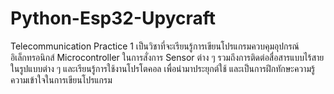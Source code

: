 # Python-Esp32-Upycraft
Telecommunication Practice 1 เป็นวิชาที่จะเรียนรู้การเขียนโปรแกรมควบคุมอุปกรณ์อิเล็กทรอนิกส์ Microcontroller ในการสั่งการ Sensor ต่าง ๆ รวมถึงการติดต่อสื่อสารแบบไร้สายในรูปแบบต่าง ๆ และเรียนรู้การใช้งานโปรโตคอล เพื่อนำมาประยุกต์ใช้ และเป็นการฝึกทักษะความรู้ความเข้าใจในการเขียนโปรแกรม
